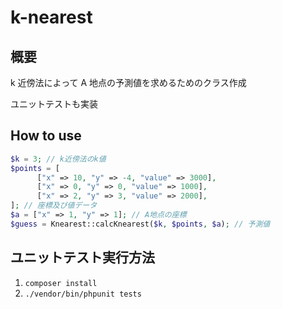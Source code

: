 # k-nearest

## 概要

k 近傍法によって A 地点の予測値を求めるためのクラス作成

ユニットテストも実装

## How to use

```PHP
$k = 3; // k近傍法のk値
$points = [
 　　　["x" => 10, "y" => -4, "value" => 3000],
 　　　["x" => 0, "y" => 0, "value" => 1000],
 　　　["x" => 2, "y" => 3, "value" => 2000],
]; // 座標及び値データ
$a = ["x" => 1, "y" => 1]; // A地点の座標
$guess = Knearest::calcKnearest($k, $points, $a); // 予測値
```

## ユニットテスト実行方法

1. `composer install`
1. `./vendor/bin/phpunit tests`
